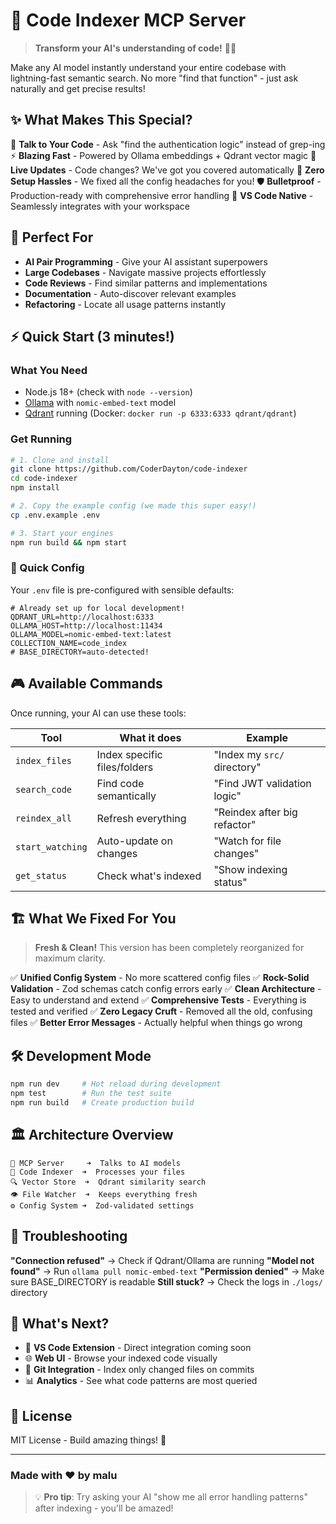 # 🚀 Code Indexer MCP Server

> **Transform your AI's understanding of code!** 🤖✨

Make any AI model instantly understand your entire codebase with lightning-fast semantic search. No more "find that function" - just ask naturally and get precise results!

## ✨ What Makes This Special?

🧠 **Talk to Your Code** - Ask "find the authentication logic" instead of grep-ing
⚡ **Blazing Fast** - Powered by Ollama embeddings + Qdrant vector magic
🔄 **Live Updates** - Code changes? We've got you covered automatically
🎯 **Zero Setup Hassles** - We fixed all the config headaches for you!
🛡️ **Bulletproof** - Production-ready with comprehensive error handling
🎨 **VS Code Native** - Seamlessly integrates with your workspace

## 🎯 Perfect For

- **AI Pair Programming** - Give your AI assistant superpowers
- **Large Codebases** - Navigate massive projects effortlessly
- **Code Reviews** - Find similar patterns and implementations
- **Documentation** - Auto-discover relevant examples
- **Refactoring** - Locate all usage patterns instantly

## ⚡ Quick Start (3 minutes!)

### What You Need

- Node.js 18+ (check with `node --version`)
- [Ollama](https://ollama.ai) with `nomic-embed-text` model
- [Qdrant](https://qdrant.tech) running (Docker: `docker run -p 6333:6333 qdrant/qdrant`)

### Get Running

```bash
# 1. Clone and install
git clone https://github.com/CoderDayton/code-indexer
cd code-indexer
npm install

# 2. Copy the example config (we made this super easy!)
cp .env.example .env

# 3. Start your engines
npm run build && npm start
```

### 🔧 Quick Config

Your `.env` file is pre-configured with sensible defaults:

```env
# Already set up for local development!
QDRANT_URL=http://localhost:6333
OLLAMA_HOST=http://localhost:11434
OLLAMA_MODEL=nomic-embed-text:latest
COLLECTION_NAME=code_index
# BASE_DIRECTORY=auto-detected!
```

## 🎮 Available Commands

Once running, your AI can use these tools:

| Tool | What it does | Example |
|------|-------------|---------|
| `index_files` | Index specific files/folders | "Index my `src/` directory" |
| `search_code` | Find code semantically | "Find JWT validation logic" |
| `reindex_all` | Refresh everything | "Reindex after big refactor" |
| `start_watching` | Auto-update on changes | "Watch for file changes" |
| `get_status` | Check what's indexed | "Show indexing status" |

## 🏗️ What We Fixed For You

> **Fresh & Clean!** This version has been completely reorganized for maximum clarity.

✅ **Unified Config System** - No more scattered config files
✅ **Rock-Solid Validation** - Zod schemas catch config errors early
✅ **Clean Architecture** - Easy to understand and extend
✅ **Comprehensive Tests** - Everything is tested and verified
✅ **Zero Legacy Cruft** - Removed all the old, confusing files
✅ **Better Error Messages** - Actually helpful when things go wrong

## 🛠️ Development Mode

```bash
npm run dev     # Hot reload during development
npm test        # Run the test suite
npm run build   # Create production build
```

## 🏛️ Architecture Overview

```text
🎯 MCP Server     ➜  Talks to AI models
🧠 Code Indexer  ➜  Processes your files
🔍 Vector Store  ➜  Qdrant similarity search
👁️ File Watcher  ➜  Keeps everything fresh
⚙️ Config System ➜  Zod-validated settings
```

## 🐛 Troubleshooting

**"Connection refused"** → Check if Qdrant/Ollama are running
**"Model not found"** → Run `ollama pull nomic-embed-text`
**"Permission denied"** → Make sure BASE_DIRECTORY is readable
**Still stuck?** → Check the logs in `./logs/` directory

## 🎉 What's Next?

- 🔌 **VS Code Extension** - Direct integration coming soon
- 🌐 **Web UI** - Browse your indexed code visually
- 🔄 **Git Integration** - Index only changed files on commits
- 📊 **Analytics** - See what code patterns are most queried

## 📜 License

MIT License - Build amazing things! 🚀

---

### Made with ❤️ by malu

> 💡 **Pro tip**: Try asking your AI "show me all error handling patterns" after indexing - you'll be amazed!
